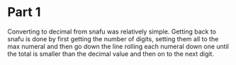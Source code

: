 
# Part 1

Converting to decimal from snafu was relatively simple.  Getting back to snafu is done by first getting the number of digits, setting them all to the max numeral and then go down the line rolling each numeral down one until the total is smaller than the decimal value and then on to the next digit.  